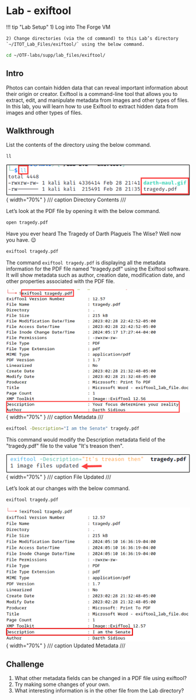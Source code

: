# Lab - exiftool

!!! tip "Lab Setup"
    1) Log into The Forge VM 
    
    2) Change directories (via the cd command) to this Lab’s directory `~/ITOT_Lab_Files/exiftool/` using the below command.

```bash
cd ~/OTF-labs/supp/lab_files/exiftool/
```

## Intro

Photos can contain hidden data that can reveal important information about their origin or creator. Exiftool is a command-line tool that allows you to extract, edit, and manipulate metadata from images and other types of files. In this lab, you will learn how to use Exiftool to extract hidden data from images and other types of files.

## Walkthrough

List the contents of the directory using the below command.

```bash
ll
```

![Directory Contents](./img/Untitled.png){ width="70%" }
/// caption
Directory Contents
///

Let’s look at the PDF file by opening it with the below command.

```bash
open tragedy.pdf
```

Have you ever heard The Tragedy of Darth Plagueis The Wise? Well now you have. 😉

```bash
exiftool tragedy.pdf
```

The command `exiftool tragedy.pdf` is displaying all the metadata information for the PDF file named "tragedy.pdf" using the Exiftool software. It will show metadata such as author, creation date, modification date, and other properties associated with the PDF file.

![Metadata](./img/Untitled%201.png){ width="70%" }
/// caption
Metadata
///

```bash
exiftool -Description="I am the Senate" tragedy.pdf
```

This command would modify the Description metadata field of the "tragedy.pdf" file to the value "It's treason then".

![File Updated](./img/Untitled%202.png){ width="70%" }
/// caption
File Updated
///

Let’s look at our changes with the below command.

```bash
exiftool tragedy.pdf
```

![Updated Metadata](./img/Untitled%203.png){ width="70%" }
/// caption
Updated Metadata
///

## Challenge

1. What other metadata fields can be changed in a PDF file using exiftool?
2. Try making some changes of your own.
3. What interesting information is in the other file from the Lab directory?